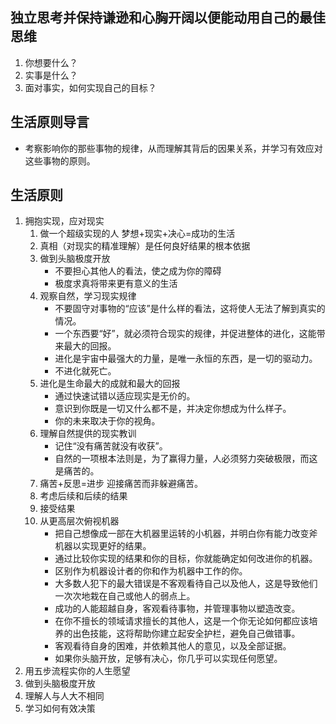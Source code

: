 ## 独立思考并保持谦逊和心胸开阔以便能动用自己的最佳思维
1. 你想要什么？
2. 实事是什么？
3. 面对事实，如何实现自己的目标？

## 生活原则导言
- 考察影响你的那些事物的规律，从而理解其背后的因果关系，并学习有效应对这些事物的原则。

## 生活原则
1. 拥抱实现，应对现实
    1. 做一个超级实现的人 梦想+现实+决心=成功的生活
    2. 真相（对现实的精准理解）是任何良好结果的根本依据
    3. 做到头脑极度开放
        - 不要担心其他人的看法，使之成为你的障碍
        -  极度求真将带来更有意义的生活
    4. 观察自然，学习现实规律
        - 不要固守对事物的“应该”是什么样的看法，这将使人无法了解到真实的情况。
        - 一个东西要“好”，就必须符合现实的规律，并促进整体的进化，这能带来最大的回报。
        - 进化是宇宙中最强大的力量，是唯一永恒的东西，是一切的驱动力。
        - 不进化就死亡。
    5. 进化是生命最大的成就和最大的回报
        - 通过快速试错以适应现实是无价的。
        - 意识到你既是一切又什么都不是，并决定你想成为什么样子。
        - 你的未来取决于你的视角。
    6. 理解自然提供的现实教训
        - 记住“没有痛苦就没有收获”。
        - 自然的一项根本法则是，为了赢得力量，人必须努力突破极限，而这是痛苦的。
    7. 痛苦+反思=进步 迎接痛苦而非躲避痛苦。
    8. 考虑后续和后续的结果
    9. 接受结果
    10. 从更高层次俯视机器
        - 把自己想像成一部在大机器里运转的小机器，并明白你有能力改变斧机器以实现更好的结果。
        - 通过比较你实现的结果和你的目标，你就能确定如何改进你的机器。
        - 区别作为机器设计者的你和作为机器中工作的你。
        - 大多数人犯下的最大错误是不客观看待自己以及他人，这是导致他们一次次地栽在自己或他人的弱点上。
        - 成功的人能超越自身，客观看待事物，并管理事物以塑造改变。
        - 在你不擅长的领域请求擅长的其他人，这是一个你无论如何都应该培养的出色技能，这将帮助你建立起安全护栏，避免自己做错事。
        - 客观看待自身的困难，并依赖其他人的意见，以及全部证据。
        - 如果你头脑开放，足够有决心，你几乎可以实现任何愿望。
2. 用五步流程实你的人生愿望
3. 做到头脑极度开放
4. 理解人与人大不相同
5. 学习如何有效决策
